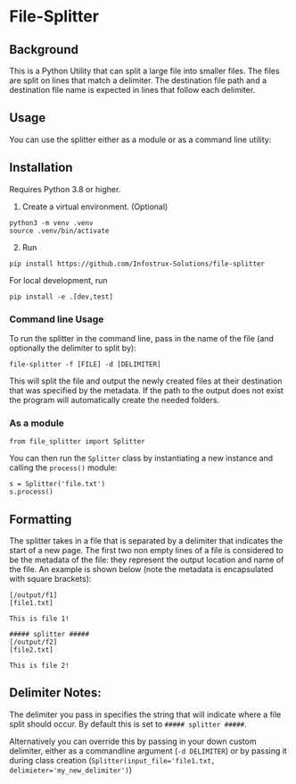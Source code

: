 # File-Splitter

## Background
This is a Python Utility that can split a large file into smaller files. 
The files are split on lines that match a delimiter. 
The destination file path and a destination file name is expected in lines that follow each delimiter. 

## Usage
You can use the splitter either as a module or as a command line utility:

## Installation
Requires Python 3.8 or higher.

1. Create a virtual environment.  (Optional)
  ```
  python3 -m venv .venv
  source .venv/bin/activate
  ```
2. Run 
  ```
  pip install https://github.com/Infostrux-Solutions/file-splitter
  ```
   For local development, run 
  ```
  pip install -e .[dev,test]
  ```

### Command line Usage
To run the splitter in the command line, pass in the name of the file (and optionally the delimiter to split by):
```
file-splitter -f [FILE] -d [DELIMITER]
```
This will split the file and output the newly created files at their destination that was specified by the metadata. If the path to the output does not exist the program will automatically create the needed folders.

### As a module

```
from file_splitter import Splitter
```

You can then run the `Splitter` class by instantiating a new instance and calling the `process()` module:
```
s = Splitter('file.txt')
s.process()
```

## Formatting
The splitter takes in a file that is separated by a delimiter that indicates the start of a new page. The first two non empty lines of a file is considered to be the metadata of the file: they represent the output location and name of the file. An example is shown below (note the metadata is encapsulated with square brackets):

```
[/output/f1]
[file1.txt]

This is file 1!

##### splitter #####
[/output/f2]
[file2.txt]

This is file 2!

```

## Delimiter Notes:
The delimiter you pass in specifies the string that will indicate where a file split should occur. By default this is set to `##### splitter #####`. 

Alternatively you can override this by passing in your down custom delimiter, either as a commandline argument (`-d DELIMITER`) or by passing it during class creation (`Splitter(input_file='file1.txt, delimieter='my_new_delimiter')`)